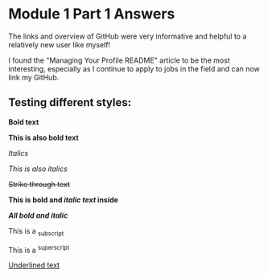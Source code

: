 # Module 1 Part 1 Answers

The links and overview of GitHub were very informative and helpful to a relatively new user like myself!

I found the "Managing Your Profile README" article to be the most interesting, especially as I continue to apply to jobs in the field and can now link my GitHub. 


## Testing different styles:

**Bold text**

__This is also bold text__

*Italics* 

_This is also italics_ 

~~Strike through text~~

**This is bold and _italic text_ inside**

***All bold and italic***

This is a <sub>subscript</sup>

This is a <sup>superscript</sup>

<ins>Underlined text<ins>
